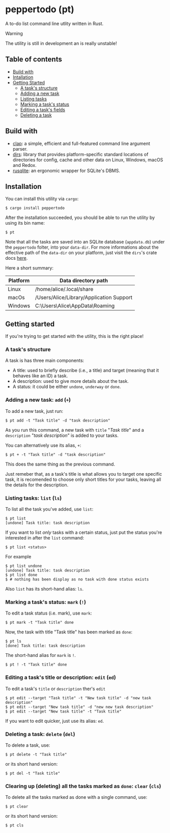 # peppertodo (pt)
A to-do list command line utlity written in Rust.

> [!WARNING]
> The utility is still in development an is really unstable! 

## Table of contents
- [Build with](#build-with)
- [Intallation](#installation)
- [Getting Started](#getting-started)
    - [A task's structure](#a-tasks-structure)
    - [Adding a new task](#adding-a-new-task-add-)
    - [Listing tasks](#listing-tasks-list-ls)
    - [Marking a task's status](#marking-a-tasks-status-mark-)
    - [Editing a task's fields](#editing-a-tasks-title-or-description-edit-ed)
    - [Deleting a task](#deleting-a-task-delete-del)

## Build with
- [clap](https://crates.io/crates/clap): a simple, efficient and full-featured command line argument parser.
- [dirs](https://crates.io/crates/dirs): library that provides platform-specific standard locations of directories for config, cache and other data on Linux, Windows, macOS and Redox.
- [rusqlite](https://crates.io/crates/rusqlite): an ergonomic wrapper for SQLite's DBMS.

## Installation
You can install this utility via `cargo`:
    
    $ cargo install peppertodo

After the installation succeeded, you should be able to run the utility by using its bin name:

    $ pt 

Note that all the tasks are saved into an SQLite database (`appdata.db`) under the `peppertodo` folter, into your `data-dir`. For more informations about the effective path of the `data-dir` on your platform, just visit the `dirs`'s crate docs [here](https://docs.rs/dirs/5.0.1/dirs/fn.data_dir.html).

Here a short summary:

| Platform | Data directory path                      |
|----------|------------------------------------------|
| Linux    | /home/alice/.local/share                 |
| macOs    | /Users/Alice/Library/Application Support |
| Windows  | C:\Users\Alice\AppData\Roaming           |

## Getting started
If you're trying to get started with the utility, this is the right place!

### A task's structure

A task is has three main components:
- A title: used to briefly describe (i.e., a title) and target (meaning that it behaves like an ID) a task.
- A description: used to give more details about the task.
- A status: it could be either `undone`, `underway` or `done`.

### Adding a new task: `add` (`+`)
To add a new task, just run:

    $ pt add -t "Task title" -d "task description"

As you run this command, a new task with `title` "_Task title_" and a `description`
"_task description_" is added to your tasks. 

You can alternatively use its alias, `+`:

    $ pt + -t "Task title" -d "task description"

This does the same thing as the previous command.

Just remeber that, as a task's title is what allows you to target one specific task, it is recomended to choose only short titles for your tasks, leaving all the details for the description.

### Listing tasks: `list` (`ls`)
To list all the task you've added, use `list`:

    $ pt list
    [undone] Task title: task description

If you want to list _only_ tasks with a certain status, just put the status you're interested in after the `list` command:

    $ pt list <status>

For example

    $ pt list undone
    [undone] Task title: task description
    $ pt list done
    $ # nothing has been display as no task with done status exists

Also `list` has its short-hand alias: `ls`.

### Marking a task's status: `mark` (`!`)
To edit a task status (i.e. mark), use `mark`:

    $ pt mark -t "Task title" done

Now, the task with title "Task title" has been marked as `done`:

    $ pt ls
    [done] Task title: task description

The short-hand alias for `mark` is `!`.

    $ pt ! -t "Task title" done

### Editing a task's title or description: `edit` (`ed`)
To edit a task's `title` or `description` ther's `edit`

    $ pt edit --target "Task title" -t "New task title" -d "new task description"
    $ pt edit --target "New task title" -d "new new task description"
    $ pt edit --target "New task title" -t "Task title"

If you want to edit quicker, just use its alias: `ed`.

### Deleting a task: `delete` (`del`)
To delete a task, use:

    $ pt delete -t "Task title"

or its short hand version:

    $ pt del -t "Task title"

### Clearing up (deleting) all the tasks marked as `done`: `clear` (`cls`)
To delete all the tasks marked as done with a single command, use:

    $ pt clear

or its short hand version: 

    $ pt cls